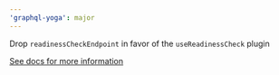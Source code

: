 ```yaml
---
'graphql-yoga': major
---
```


Drop `readinessCheckEndpoint` in favor of the `useReadinessCheck` plugin

[See docs for more information](https://www.the-guild.dev/graphql/yoga-server/v3/features/health-check#readiness)
